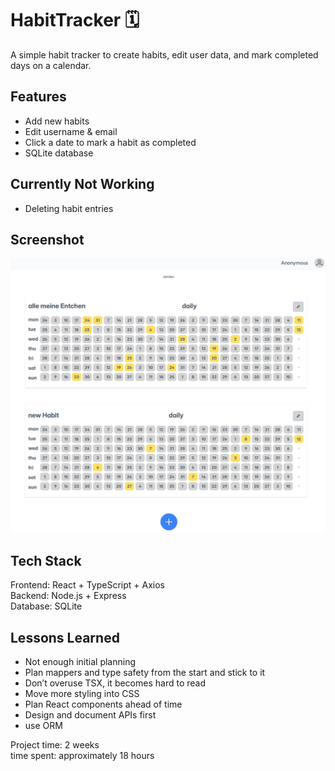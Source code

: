 # HabitTracker 🗓️

A simple habit tracker to create habits, edit user data, and mark completed days on a calendar.

## Features
- Add new habits
- Edit username & email
- Click a date to mark a habit as completed
- SQLite database

## Currently Not Working
- Deleting habit entries

## Screenshot
![alt text](image.png)

## Tech Stack
Frontend: React + TypeScript + Axios  
Backend: Node.js + Express  
Database: SQLite

## Lessons Learned
- Not enough initial planning
- Plan mappers and type safety from the start and stick to it
- Don’t overuse TSX, it becomes hard to read
- Move more styling into CSS
- Plan React components ahead of time
- Design and document APIs first
- use ORM


Project time: 2 weeks  
time spent: approximately 18 hours
